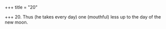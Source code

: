 +++
title = "20"

+++
20. Thus (he takes every day) one (mouthful) less up to the day of the new moon.
